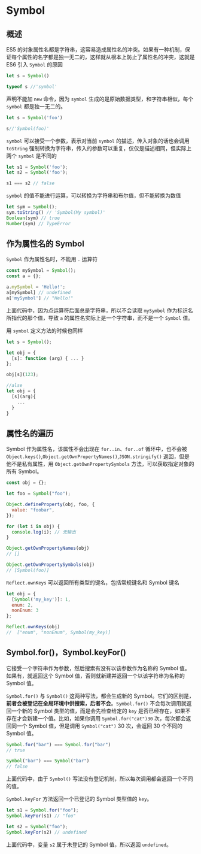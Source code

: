 # Symbol

## 概述

ES5 的对象属性名都是字符串，这容易造成属性名的冲突。如果有一种机制，保证每个属性的名字都是独一无二的，这样就从根本上防止了属性名的冲突，这就是 ES6 引入 `Symbol` 的原因

```js
let s = Symbol()

typeof s //'symbol'
```

声明不能加 `new` 命令，因为 `symbol` 生成的是原始数据类型，和字符串相似，每个 `symbol` 都是独一无二的。

```js
let s = Symbol('foo')

s//'Symbol(foo)'
```

`symbol` 可以接受一个参数，表示对当前 `symbol` 的描述，传入对象的话也会调用 `toString` 强制转换为字符串，传入的参数可以重复，仅仅是描述相同，但实际上两个 `symbol` 是不同的

```js
let s1 = Symbol('foo');
let s2 = Symbol('foo');

s1 === s2 // false
```

`symbol` 的值不能进行运算，可以转换为字符串和布尔值，但不能转换为数值

```js
let sym = Symbol();
sym.toString() // 'Symbol(My symbol)'
Boolean(sym) // true
Number(sym) // TypeError
```

## 作为属性名的 Symbol

`Symbol` 作为属性名时，不能用 `.` 运算符

```js
const mySymbol = Symbol();
const a = {};

a.mySymbol = 'Hello!';
a[mySymbol] // undefined
a['mySymbol'] // "Hello!"
```

上面代码中，因为点运算符后面总是字符串，所以不会读取 `mySymbol` 作为标识名所指代的那个值，导致 `a` 的属性名实际上是一个字符串，而不是一个 `Symbol` 值。

用 `symbol` 定义方法的时候也同样

```js
let s = Symbol();

let obj = {
  [s]: function (arg) { ... }
};

obj[s](123);

//alse
let obj = {
  [s](arg){
    ...
  }
}
```

## 属性名的遍历

Symbol 作为属性名，该属性不会出现在 `for..in`、`for..of` 循环中，也不会被 `Object.keys()`,`Object.getOwnPropertyNames()`,`JSON.stringify()` 返回，但是他不是私有属性，用 `Object.getOwnPropertySymbols` 方法，可以获取指定对象的所有 Symbol。

```js
const obj = {};

let foo = Symbol("foo");

Object.defineProperty(obj, foo, {
  value: "foobar",
});

for (let i in obj) {
  console.log(i); // 无输出
}

Object.getOwnPropertyNames(obj)
// []

Object.getOwnPropertySymbols(obj)
// [Symbol(foo)]
```

`Reflect.ownKeys` 可以返回所有类型的键名，包括常规键名和 Symbol 键名

```js
let obj = {
  [Symbol('my_key')]: 1,
  enum: 2,
  nonEnum: 3
};

Reflect.ownKeys(obj)
//  ["enum", "nonEnum", Symbol(my_key)]
```

## Symbol.for()，Symbol.keyFor()

它接受一个字符串作为参数，然后搜索有没有以该参数作为名称的 Symbol 值。如果有，就返回这个 Symbol 值，否则就新建并返回一个以该字符串为名称的 Symbol 值。

`Symbol.for()` 与 `Symbol()` 这两种写法，都会生成新的 Symbol。它们的区别是，**前者会被登记在全局环境中供搜索，后者不会**。`Symbol.for()` 不会每次调用就返回一个新的 Symbol 类型的值，而是会先检查给定的 `key` 是否已经存在，如果不存在才会新建一个值。比如，如果你调用 `Symbol.for("cat")30` 次，每次都会返回同一个 Symbol 值，但是调用 `Symbol("cat")` 30 次，会返回 30 个不同的 Symbol 值。

```js
Symbol.for("bar") === Symbol.for("bar")
// true

Symbol("bar") === Symbol("bar")
// false
```

上面代码中，由于 `Symbol()` 写法没有登记机制，所以每次调用都会返回一个不同的值。

`Symbol.keyFor` 方法返回一个已登记的 Symbol 类型值的 `key`。

```js
let s1 = Symbol.for("foo");
Symbol.keyFor(s1) // "foo"

let s2 = Symbol("foo");
Symbol.keyFor(s2) // undefined
```

上面代码中，变量 `s2` 属于未登记的 Symbol 值，所以返回 `undefined`。